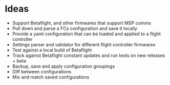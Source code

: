 # Ideas

* Support Betaflight, and other firmwares that support MSP comms
* Pull down and parse a FCs configuration and save it locally
* Provide a yaml configuration that can be loaded and applied to a flight controller
* Settings parser and validator for different flight controller firmwares
* Test against a local build of Betaflight
* Track against Betaflight constant updates and run tests on new releases + beta
* Backup, save and apply configuration groupings
* Diff between configurations
* Mix and match saved configurations
